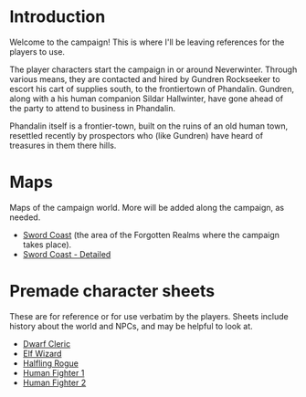 
# Introduction
Welcome to the campaign! This is where I'll be leaving references for the players to use. 

The player characters start the campaign in or around Neverwinter. Through various means, they are 
contacted and hired by Gundren Rockseeker to escort his cart of supplies south, to the frontiertown
of Phandalin. Gundren, along with a his human companion Sildar Hallwinter, have gone ahead of the party
to attend to business in Phandalin. 

Phandalin itself is a frontier-town, built on the ruins of an old human town, resettled recently by
prospectors who (like Gundren) have heard of treasures in them there hills. 

# Maps
Maps of the campaign world. More will be added along the campaign, as needed.

- [Sword Coast](./map-overview.jpg) (the area of the Forgotten Realms where the campaign takes place).
- [Sword Coast - Detailed](./sword_coast_detailed.jpg)

# Premade character sheets
These are for reference or for use verbatim by the players. Sheets include history about the world and NPCs, 
and may be helpful to look at.

- [Dwarf Cleric](./dwarf-cleric.pdf)
- [Elf Wizard](./elf-wizard.pdf)
- [Halfling Rogue](./halfling-rogue)
- [Human Fighter 1](./human-fighter.pdf)
- [Human Fighter 2](./human-fighter2.pdf)


